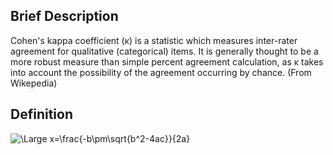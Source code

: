 ## Brief Description

Cohen's kappa coefficient (κ) is a statistic which measures inter-rater agreement for qualitative (categorical) items. It is generally thought to be a more robust measure than simple percent agreement calculation, as κ takes into account the possibility of the agreement occurring by chance. (From Wikepedia)

## Definition
<img src="https://latex.codecogs.com/svg.latex?\Large&space;x=\frac{-b\pm\sqrt{b^2-4ac}}{2a}" title="\Large x=\frac{-b\pm\sqrt{b^2-4ac}}{2a}" />

